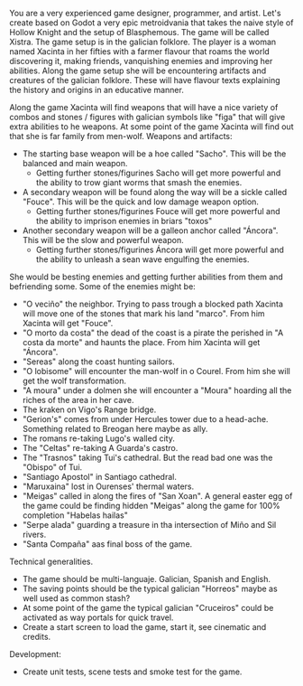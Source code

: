 You are a very experienced game designer, programmer, and artist. Let's create based on Godot a very epic metroidvania that takes the naive style of Hollow Knight and the setup of Blasphemous. The game will be called Xistra.
The game setup is in the galician folklore.
The player is a woman named Xacinta in her fifties with a farmer flavour that roams the world discovering it, making friends, vanquishing enemies and improving her abilities. Along the game setup she will be encountering artifacts and creatures of the galician folklore. These will have flavour texts explaining the history and origins in an educative manner.

Along the game Xacinta will find weapons that will have a nice variety of combos and stones / figures with galician symbols like "figa" that will give extra abilities to he weapons.
At some point of the game Xacinta will find out that she is far family from men-wolf.
Weapons and artifacts:
- The starting base weapon will be a hoe called "Sacho". This will be the balanced and main weapon.
    - Getting further stones/figurines Sacho will get more powerful and the ability to trow giant worms that smash the enemies. 
- A secondary weapon will be found along the way will be a sickle called "Fouce". This will be the quick and low damage weapon option.
    - Getting further stones/figurines Fouce will get more powerful and the ability to imprison enemies in briars "toxos"
- Another secondary weapon will be a galleon anchor called "Áncora". This will be the slow and powerful weapon. 
    - Getting further stones/figurines Áncora will get more powerful and the ability to unleash a sean wave engulfing the enemies.

She would be besting enemies and getting further abilities from them and befriending some. Some of the enemies might be:
- "O veciño" the neighbor. Trying to pass trough a blocked path Xacinta will move one of the stones that mark his land "marco". From him Xacinta will get "Fouce". 
- "O morto da costa" the dead of the coast is a pirate the perished in "A costa da morte" and haunts the place. From him Xacinta will get "Áncora".
- "Sereas" along the coast hunting sailors.
- "O lobisome" will encounter the man-wolf in o Courel. From him she will get the wolf transformation.
- "A moura" under a dolmen she will encounter a "Moura" hoarding all the riches of the area in her cave.
- The kraken on Vigo's Range bridge.
- "Gerion's" comes from under Hercules tower due to a head-ache. Something related to Breogan here maybe as ally. 
- The romans re-taking Lugo's walled city.
- The "Celtas" re-taking A Guarda's castro.
- The "Trasnos" taking Tui's cathedral. But the read bad one was the "Obispo" of Tui.
- "Santiago Apostol" in Santiago cathedral.
- "Maruxaina" lost in Ourenses' thermal waters.
- "Meigas" called in along the fires of "San Xoan". A general easter egg of the game could be finding hidden "Meigas" along the game for 100% completion "Habelas hailas"
- "Serpe alada" guarding a treasure in tha intersection of Miño and Sil rivers.  
- "Santa Compaña" aas final boss of the game.

Technical generalities.
- The game should be multi-languaje. Galician, Spanish and English.
- The saving points should be the typical galician "Horreos" maybe as well used as common stash?
- At some point of the game the typical galician "Cruceiros" could be activated as way portals for quick travel.
- Create a start screen to load the game, start it, see cinematic and credits. 

Development:
- Create unit tests, scene tests and smoke test for the game. 
